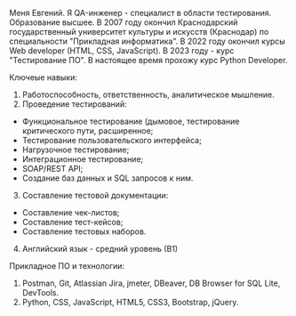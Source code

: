 Меня Евгений. 
Я QA-инженер - специалист в области тестирования. 
Образование высшее. 
В 2007 году окончил Краснодарский государственный университет культуры и искусств (Краснодар) по специальности "Прикладная информатика".
В 2022 году окончил курсы Web developer (HTML, CSS, JavaScript).
В 2023 году - курс "Тестирование ПО".
В настоящее время прохожу курс Python Developer.

Ключеые навыки:
1. Работоспособность, ответственность, аналитическое мышление.
2. Проведение тестирований:
- Функциональное тестирование (дымовое, тестирование критического пути, расширенное;
- Тестирование пользовательского интерфейса;
- Нагрузочное тестирование;
- Интеграционное тестирование;
- SOAP/REST API;
- Создание баз данных и SQL запросов к ним.
3. Составление тестовой документации:
- Составление чек-листов;
- Составление тест-кейсов;
- Составление тестовых наборов.
4. Английский язык - средний уровень (В1)

Прикладное ПО и технологии:
1. Postman, Git, Atlassian Jira, jmeter, DBeaver, DB Browser for SQL Lite, DevTools. 
2. Python, CSS, JavaScript, HTML5, CSS3, Bootstrap, jQuery.
